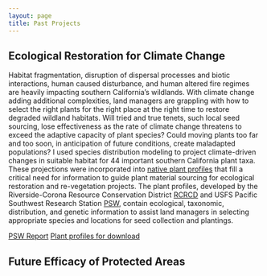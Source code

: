 ```yaml
---
layout: page
title: Past Projects
---
```


## Ecological Restoration for Climate Change
Habitat fragmentation, disruption of dispersal processes and biotic interactions, human caused disturbance, and human altered fire regimes are heavily impacting southern California’s wildlands. With climate change adding additional complexities, land managers are grappling with how to select the right plants for the right place at the right time to restore degraded wildland habitats. Will tried and true tenets, such local seed sourcing, lose effectiveness as the rate of climate change threatens to exceed the adaptive capacity of plant species? Could moving plants too far and too soon, in anticipation of future conditions, create maladapted populations? I used species distribution modeling to project climate-driven changes in suitable habitat for 44 important southern California plant taxa. These projections were incorporated into [native plant profiles](https://www.rcrcd.org/native-plant-materials-program) that fill a critical need for information to guide plant material sourcing for ecological restoration and re-vegetation projects. The plant profiles, developed by the Riverside-Corona Resource Conservation District [RCRCD](https://www.rcrcd.org/) and USFS Pacific Southwest Research Station [PSW](https://www.fs.fed.us/psw/), contain ecological, taxonomic, distribution, and genetic information to assist land managers in selecting appropriate species and locations for seed collection and plantings. 

[PSW Report](https://www.fs.usda.gov/treesearch/pubs/56660)
[Plant profiles for download](https://rcrcd.specialdistrict.org/plant-profiles)

## Future Efficacy of Protected Areas



